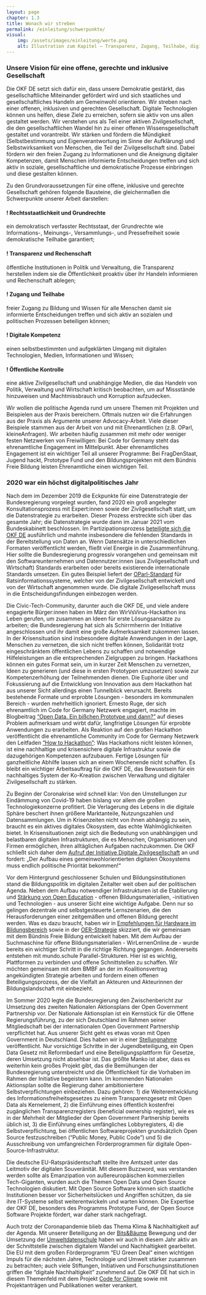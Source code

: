 ```yaml
---
layout: page
chapter: 1.3
title: Wonach wir streben
permalink: /einleitung/schwerpunkte/
visual:
    img: /assets/images/einleitung/werte.png
    alt: Illustration zum Kapitel – Transparenz, Zugang, Teilhabe, digitale Kompetenz, öffentliche Kontrolle
---
```


### Unsere Vision für eine offene, gerechte und inklusive Gesellschaft
Die OKF DE setzt sich dafür ein, dass unsere Demokratie gestärkt, das gesellschaftliche Miteinander gefördert wird und sich staatliches und gesellschaftliches Handeln am Gemeinwohl orientieren. Wir streben nach einer offenen, inklusiven und gerechten Gesellschaft. Digitale Technologien können uns helfen, diese Ziele zu erreichen, sofern sie aktiv von uns allen gestaltet werden. Wir verstehen uns als Teil einer aktiven Zivilgesellschaft, die den gesellschaftlichen Wandel hin zu einer offenen Wissensgesellschaft gestaltet und vorantreibt. Wir stärken und fördern die Mündigkeit (Selbstbestimmung und Eigenverantwortung im Sinne der Aufklärung) und Selbstwirksamkeit von Menschen, die Teil der Zivilgesellschaft sind. Dabei fördern wir den freien Zugang zu Informationen und die Aneignung digitaler Kompetenzen, damit Menschen informierte Entscheidungen treffen und sich aktiv in soziale, gesellschaftliche und demokratische Prozesse einbringen und diese gestalten können. 

Zu den Grundvoraussetzungen für eine offene, inklusive und gerechte Gesellschaft gehören folgende Bausteine, die gleichermaßen die Schwerpunkte unserer Arbeit darstellen: 
<br>

#### ! Rechtsstaatlichkeit und Grundrechte
ein demokratisch verfasster Rechtsstaat, der Grundrechte wie Informations-, Meinungs-, Versammlungs-, und Pressefreiheit sowie demokratische Teilhabe garantiert;

#### ! Transparenz und Rechenschaft
öffentliche Institutionen in Politik und Verwaltung, die Transparenz herstellen indem sie die Öffentlichkeit proaktiv über ihr Handeln informieren und Rechenschaft ablegen;

#### ! Zugang und Teilhabe
freier Zugang zu Bildung und Wissen für alle Menschen damit sie informierte Entscheidungen treffen und sich aktiv an sozialen und politischen Prozessen beteiligen können;

#### ! Digitale Kompetenz
einen selbstbestimmten und aufgeklärten Umgang mit digitalen Technologien, Medien, Informationen und Wissen;

#### ! Öffentliche Kontrolle
eine aktive Zivilgesellschaft und unabhängige Medien, die das Handeln von Politik, Verwaltung und Wirtschaft kritisch beobachten, um auf Missstände hinzuweisen und Machtmissbrauch und Korruption aufzudecken.
<br>

Wir wollen die politische Agenda rund um unsere Themen mit Projekten und Beispielen aus der Praxis bereichern. Oftmals nutzen wir die Erfahrungen aus der Praxis als Argumente unserer Advocacy-Arbeit. Viele dieser Beispiele stammen aus der Arbeit von und mit Ehrenamtlichen (z.B. OParl, kleineAnfragen). Wir arbeiten häufig zusammen mit mehr oder weniger festen Netzwerken von Freiwilligen: Bei Code for Germany steht das ehrenamtliche Engagement im Mittelpunkt. Aber ehrenamtliches Engagement ist ein wichtiger Teil all unserer Programme: Bei FragDenStaat, Jugend hackt, Prototype Fund und den Bildungsprojekten mit dem Bündnis Freie Bildung leisten Ehrenamtliche einen wichtigen Teil. 

### 2020 war ein höchst digitalpolitisches Jahr
Nach dem im Dezember 2019 die Eckpunkte für eine Datenstrategie der Bundesregierung vorgelegt wurden, fand 2020 ein groß angelegter Konsultationsprozess mit Expert:innen sowie der Zivilgesellschaft statt, um die Datenstrategie zu erarbeiten. Dieser Prozess erstreckte sich über das gesamte Jahr; die Datenstrategie wurde dann im Januar 2021 vom Bundeskabinett beschlossen. Im Partizipationsprozess [beteiligte sich die OKF DE](https://okfn.de/blog/2020/03/datenpolitik-gesellschaftspolitik/) ausführlich und mahnte insbesondere die fehlenden Standards in der Bereitstellung von Daten an. Wenn Datensätze in unterschiedlichen Formaten veröffentlicht werden, fließt viel Energie in die Zusammenführung. Hier sollte die Bundesregierung progressiv vorangehen und gemeinsam mit den Softwareunternehmen und Datennutzer:innen (aus Zivilgesellschaft und Wirtschaft) Standards erarbeiten oder bereits existierende internationale Standards umsetzen. Ein gutes Beispiel liefert der [OParl-Standard](https://oparl.org/) für Ratsinformationssysteme, welcher von der Zivilgesellschaft entwickelt und von der Wirtschaft angenommen wurde. Die digitale Zivilgesellschaft muss in die Entscheidungsfindungen einbezogen werden.

Die Civic-Tech-Community, darunter auch die OKF DE, und viele andere engagierte Bürger:innen haben im März den WirVsVirus-Hackathon ins Leben gerufen, um zusammen an Ideen für erste Lösungsansätze zu arbeiten; die Bundesregierung hat sich als Schirrmherrin der Initiative angeschlossen und ihr damit eine große Aufmerksamkeit zukommen lassen. In der Krisensituation sind insbesondere digitale Anwendungen in der Lage, Menschen zu vernetzen, die sich nicht treffen können, Solidarität trotz eingeschränktem öffentlichen Lebens zu schaffen und notwendige Hilfeleistungen an die entsprechenden Zielgruppen zu bringen. Hackathons können ein gutes Format sein, um in kurzer Zeit Menschen zu vernetzen, Ideen zu generieren (und diese in ersten Prototypen umzusetzen) sowie zur Kompetenzerhöhung der Teilnehmenden dienen. Die Euphorie über und Fokussierung auf die Entwicklung von Innovation aus dem Hackathon hat aus unserer Sicht allerdings einen Tunnelblick verursacht. Bereits bestehende Formate und erprobte Lösungen - besonders im kommunalen Bereich - wurden mehrheitlich ignoriert. Ernesto Ruge, der sich ehrenamtlich im Code for Germany Netzwerk engagiert, machte im Blogbeitrag [“Open Data. Ein bißchen Prototype und dann?”](https://okfn.de/blog/2020/03/ein-bisschen-prototyp-und-dann/) auf dieses Problem aufmerksam und wirbt dafür, langfristige Lösungen für erprobte Anwendungen zu erarbeiten. Als Reaktion auf den großen Hackathon veröffentlicht die ehrenamtliche Community im Code for Germany Netzwerk den Leitfaden [“How to Hackathon”](https://codefor.de/blog/hackathon-leitfaden/): Was Hackathons nicht leisten können, ist eine nachhaltige und krisensichere digitale Infrastruktur sowie die dazugehörigen Kompetenzen aufzubauen. Fertige Lösungen für ganzheitliche Abhilfe lassen sich an einem Wochenende nicht schaffen. Es bleibt ein wichtiger Arbeitsauftrag für die OKF DE, das Bewusstsein für ein nachhaltiges System der Ko-Kreation zwischen Verwaltung und digitaler Zivilgesellschaft zu stärken. 

Zu Beginn der Coronakrise wird schnell klar: Von den Umstellungen zur Eindämmung von Covid-19 haben bislang vor allem die großen Technologiekonzerne profitiert. Die Verlagerung des Lebens in die digitale Sphäre beschert ihnen größere Marktanteile, Nutzungszahlen und Datensammlungen. Um in Krisenzeiten nicht von ihnen abhängig zu sein, braucht es ein aktives digitales Ökosystem, das echte Wahlmöglichkeiten bietet. In Krisensituationen zeigt sich die Bedeutung von unabhängigen und belastbaren digitalen Infrastrukturen, die es Menschen, Organisationen und Firmen ermöglichen, ihren alltäglichen Aufgaben nachzukommen. Die OKF schließt sich daher dem [Aufruf der Initiative Digitale Zivilgesellschaft](https://okfn.de/blog/2020/04/digiale-zivilgesellschaft/) an und fordert: „Der Aufbau eines gemeinwohlorientierten digitalen Ökosystems muss endlich politische Priorität bekommen!“

Vor dem Hintergrund geschlossener Schulen und Bildungsinstitutionen stand die Bildungspolitik im digitalen Zeitalter weit oben auf der politischen Agenda. Neben dem Aufbau notwendiger Infrastrukturen ist die Etablierung und [Stärkung von Open Education](https://okfn.de/blog/2020/09/open-education-strategie-unser-vorschlag/) - offenen Bildungsmaterialien, -initiativen und Technologien - aus unserer Sicht eine wichtige Aufgabe. Denn nur so gelingen dezentrale und selbstgesteuerte Lernszenarien, die den Herausforderungen einer zeitgemäßen und offenen Bildung gerecht werden. Was es dazu braucht, haben wir in [Empfehlungen für Hardware im Bildungsbereich](https://buendnis-freie-bildung.de/2020/07/08/hardware-im-bildungsbereich-unsere-empfehlungen/) sowie in der [OER-Strategie](https://okfn.de/files/blog/2020/09/OER-Strategie-des-Buendnis-Freie-Bildung.pdf) skizziert, die wir gemeinsam mit dem Bündnis Freie Bildung entwickelt haben. Mit dem Aufbau der Suchmaschine für offene Bildungsmaterialien - WirLernenOnline.de - wurde bereits ein wichtiger Schritt in die richtige Richtung gegangen. Andererseits entstehen mit mundo.schule Parallel-Strukturen. Hier ist es wichtig, Plattformen zu verbinden und offene Schnittstellen zu schaffen. Wir möchten gemeinsam mit dem BMBF an der im Koalitionsvertrag angekündigten Strategie arbeiten und fordern einen offenen Beteiligungsprozess, der die Vielfalt an Akteuren und Akteurinnen der Bildungslandschaft mit einbezieht.

Im Sommer 2020 legte die Bundesregierung den Zwischenbericht zur Umsetzung des zweiten Nationalen Aktionsplans der Open Government Partnership vor. Der Nationale Aktionsplan ist ein Kernstück für die Offene Regierungsführung, zu der sich Deutschland im Rahmen seiner Mitgliedschaft bei der internationalen Open Government Partnership verpflichtet hat.  Aus unserer Sicht geht es etwas voran mit Open Government in Deutschland. Dies haben wir in einer [Stellungnahme](https://okfn.de/blog/2020/09/ogp-nap2-zwischenbericht-stellungnahme/) veröffentlicht. Nur vorsichtige Schritte in der Jugendbeteiligung, ein Open Data Gesetz mit Reformbedarf und eine Beteiligungsplattform für Gesetze, deren Umsetzung nicht absehbar ist. Das größte Manko ist aber, dass es weiterhin kein großes Projekt gibt, das die Bemühungen der Bundesregierung unterstreicht und die Öffentlichkeit für die Vorhaben im Rahmen der Initiative begeistern kann. Im kommenden Nationalen Aktionsplan sollte die Regierung daher ambitioniertere Selbstverpflichtungen einbeziehen. Dazu gehören: 1) die Weiterentwicklung des Informationsfreiheitsgesetzes zu einem Transparenzgesetz mit Open Data als Kernelement, 2) die Einführung eines öffentlich kostenfrei zugänglichen Transparenzregisters (beneficial ownership register), wie es in der Mehrheit der Mitglieder der Open Government Partnership bereits üblich ist, 3) die Einführung eines umfängliches Lobbyregisters, 4) die Selbstverpflichtung, bei öffentlichen Softwareprojekten grundsätzlich Open Source festzuschreiben (“Public Money, Public Code”) und 5) die Ausschreibung von umfangreichen Förderprogrammen für digitale Open-Source-Infrastruktur.

Die deutsche EU-Ratspräsidentschaft stellte ihre Amtszeit unter das Leitmotiv der digitalen Souveränität. Mit diesem Buzzword, was verstanden werden sollte als Emanzipation von außereuropäischen kommerziellen Tech-Giganten, wurden auch die Themen Open Data und Open Source Technologien diskutiert. Mit Open Source Software können sich staatliche Institutionen besser vor Sicherheitslücken und Angriffen schützen, da sie ihre IT-Systeme selbst weiterentwickeln und warten können. Die Expertise der OKF DE, besonders des Programms Prototype Fund, der Open Source Software Projekte fördert, war daher stark nachgefragt. 

Auch trotz der Coronapandemie blieb das Thema Klima & Nachhaltigkeit auf der Agenda. Mit unserer Beteiligung an der [Bits&Bäume](https://bits-und-baeume.org/de) Bewegung und der Umsetzung der [Umweltdatenschule](https://datenschule.de/projekte/umweltdatenschule/) haben wir auch in diesem Jahr aktiv an der Schnittstelle zwischen digitalem Wandel und Nachhaltigkeit gearbeitet. Die EU mit dem großen Förderprogramm “EU Green Deal” einen wichtigen Impuls für die nächsten Jahre, Technologie und Umwelt stärker zusammen zu betrachten; auch viele Stiftungen, Initiativen und Forschungsinstitutionen griffen die “digitale Nachhaltigkeit” zunehmend auf. Die OKF DE hat sich in diesem Themenfeld mit dem Projekt [Code for Climate](https://codefor.de/blog/code-for-climate-open-data-day/) sowie mit Projektanträgen und Publikationen weiter verankert.
